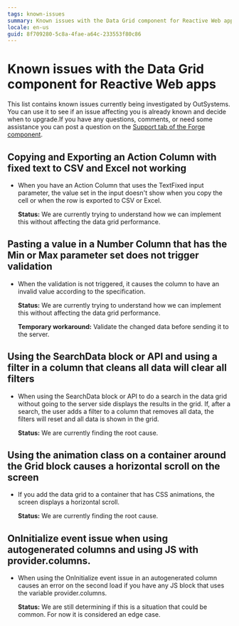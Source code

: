 ```yaml
---
tags: known-issues
summary: Known issues with the Data Grid component for Reactive Web apps
locale: en-us
guid: 8f709280-5c8a-4fae-a64c-233553f80c86
---
```


# Known issues with the Data Grid component for Reactive Web apps

This list contains known issues currently being investigated by OutSystems. You can use it to see if an issue affecting you is already known and decide when to upgrade.If you have any questions, comments, or need some assistance you can post a question on the [Support tab of the Forge component](https://www.outsystems.com/forge/component-discussions/9764/Data+Grid+Reactive). 

## Copying and Exporting an Action Column with fixed text to CSV and Excel not working

* When you have an Action Column that uses the TextFixed input parameter, the value set in the input doesn't show when you copy the cell or when the row is exported to CSV or Excel.

    **Status:** We are currently trying to understand how we can implement this without affecting the data grid performance.

## Pasting a value in a Number Column that has the Min or Max parameter set does not trigger validation

* When the validation is not triggered, it causes the column to have an invalid value according to the specification.
    
    **Status:** We are currently trying to understand how we can implement this without affecting the data grid performance.

    **Temporary workaround:** Validate the changed data before sending it to the server.

## Using the SearchData block or API and using a filter in a column that cleans all data will clear all filters

* When using the SearchData block or API to do a search in the data grid without going to the server side displays the results in the grid. If, after a search, the user adds a filter to a column that removes all data, the filters will reset and all data is shown in the grid.

    **Status:** We are currently finding the root cause.

## Using the animation class on a container around the Grid block causes a horizontal scroll on the screen

* If you add the data grid to a container that has CSS animations, the screen displays a horizontal scroll.

    **Status:** We are currently finding the root cause.

## OnInitialize event issue when using autogenerated columns and using JS with provider.columns.

* When using the OnInitialize event issue in an autogenerated column causes an error on the second load if you have any JS block that uses the variable provider.columns.
    
    **Status:** We are still determining if this is a situation that could be common. For now it is considered an edge case.
